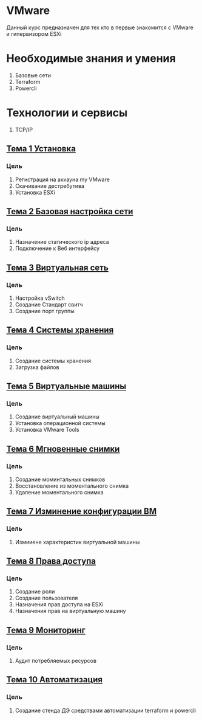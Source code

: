 # VMware

Данный курс предназначен для тех кто в первые знакомится с VMware и гипервизором ESXi

# Необходимые знания и умения
1) Базовые сети
2) Terraform
3) Powercli

# Технологии и сервисы
1) TCP/IP


## [Тема 1 Установка](https://github.com/storm39mad/VMware/tree/main/1.%20basic%20only%20ESXi/1_install)
### Цель
1) Регистрация на аккауна my VMware
2) Скачивание дестребутива
3) Установка ESXi

## [Тема 2 Базовая настройка сети ](https://github.com/storm39mad/VMware/tree/main/1.%20basic%20only%20ESXi/2_network_configuration)
### Цель
1) Назначение статического ip адреса
2) Подключение к Веб интерфейсу

## [Тема 3 Виртуальная сеть ](https://github.com/storm39mad/VMware/tree/main/1.%20basic%20only%20ESXi/3_virtual_network)
### Цель
1) Настройка vSwitch
2) Создание Стандарт свитч
3) Создание порт группы

## [Тема 4 Системы хранения ](https://github.com/storm39mad/VMware/tree/main/1.%20basic%20only%20ESXi/4_Storage)
### Цель
1) Создание системы хранения
2) Загрузка файлов

## [Тема 5 Виртуальные машины ](https://github.com/storm39mad/VMware/tree/main/1.%20basic%20only%20ESXi/5_Virtual_machine)
### Цель
1) Создание виртуальный машины
2) Установка операционной системы
3) Установка VMware Tools

## [Тема 6 Мгновенные снимки ](https://github.com/storm39mad/VMware/tree/main/1.%20basic%20only%20ESXi/6_Snapshot)
### Цель
1) Создание моминтальных снимков
2) Восстановление из моментального снимка
3) Удаление моментального снимка

## [Тема 7 Изминение конфигурации ВМ ](https://github.com/storm39mad/VMware/tree/main/1.%20basic%20only%20ESXi/7_Edit_settings_VM)
### Цель
1) Измииене характеристик виртуальной машины

## [Тема 8 Права доступа ](https://github.com/storm39mad/VMware/tree/main/1.%20basic%20only%20ESXi/8_Manage)
### Цель
1) Создание роли
2) Создание пользователя
3) Назначения прав доступа на ESXi
4) Назначения прав на виртуальную машину

## [Тема 9 Мониторинг ](https://github.com/storm39mad/VMware/tree/main/1.%20basic%20only%20ESXi/9_Monitor)
### Цель
1) Аудит потребляемых ресурсов

## [Тема 10 Автоматизация ](https://github.com/storm39mad/VMware/tree/main/1.%20basic%20only%20ESXi/10_Auto)
### Цель
1) Создание стенда ДЭ средствами автоматизации terraform и powercli







